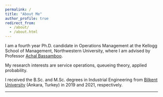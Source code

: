 ```yaml
---
permalink: /
title: "About Me"
author_profile: true
redirect_from: 
  - /about/
  - /about.html
---
```


I am a fourth year Ph.D. candidate in Operations Management at the Kellogg School of Management, Northwestern University, where I am advised by Professor <a href="https://www.kellogg.northwestern.edu/faculty/directory/bassamboo_achal/" target="_blank">Achal Bassamboo</a>.  

My research interests are service operations, queueing theory, applied probability.

I received the B.Sc. and M.Sc. degrees in Industrial Engineering from  <a href="https://w3.ie.bilkent.edu.tr/en/" target="_blank">Bilkent University</a> (Ankara, Turkey) in 2019 and 2021, respectively. 


---
